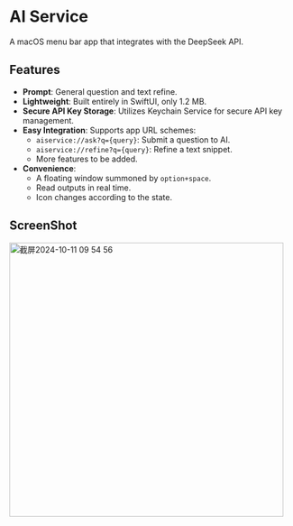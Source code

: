 # AI Service

A macOS menu bar app that integrates with the DeepSeek API.

## Features
- **Prompt**: General question and text refine.
- **Lightweight**: Built entirely in SwiftUI, only 1.2 MB.
- **Secure API Key Storage**: Utilizes Keychain Service for secure API key management.
- **Easy Integration**: Supports app URL schemes:
  - `aiservice://ask?q={query}`: Submit a question to AI.
  - `aiservice://refine?q={query}`: Refine a text snippet.
  - More features to be added.
- **Convenience**:
  - A floating window summoned by `option+space`.
  - Read outputs in real time.
  - Icon changes according to the state.

## ScreenShot
<img width="486" alt="截屏2024-10-11 09 54 56" src="https://github.com/user-attachments/assets/882d332f-315e-4bee-89ba-42d5bdad3acd">
